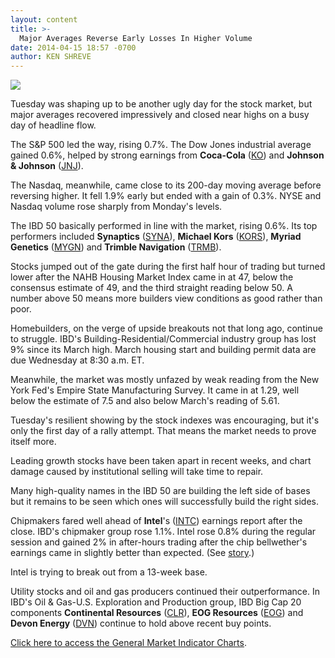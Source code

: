 ```yaml
---
layout: content
title: >-
  Major Averages Reverse Early Losses In Higher Volume
date: 2014-04-15 18:57 -0700
author: KEN SHREVE
---
```






![](https://www.investors.com/wp-content/uploads/ibd-migrated-images/MPv_140416_635331736145756190.png)









Tuesday was shaping up to be another ugly day for the stock market, but major averages recovered impressively and closed near highs on a busy day of headline flow.

  

The S&P 500 led the way, rising 0.7%. The Dow Jones industrial average gained 0.6%, helped by strong earnings from **Coca-Cola** ([KO](https://research.investors.com/quote.aspx?symbol=KO)) and **Johnson & Johnson** ([JNJ](https://research.investors.com/quote.aspx?symbol=JNJ)).

  

The Nasdaq, meanwhile, came close to its 200-day moving average before reversing higher. It fell 1.9% early but ended with a gain of 0.3%. NYSE and Nasdaq volume rose sharply from Monday's levels.

  

The IBD 50 basically performed in line with the market, rising 0.6%. Its top performers included **Synaptics** ([SYNA](https://research.investors.com/quote.aspx?symbol=SYNA)), **Michael Kors** ([KORS](https://research.investors.com/quote.aspx?symbol=KORS)), **Myriad Genetics** ([MYGN](https://research.investors.com/quote.aspx?symbol=MYGN)) and **Trimble Navigation** ([TRMB](https://research.investors.com/quote.aspx?symbol=TRMB)).

  

Stocks jumped out of the gate during the first half hour of trading but turned lower after the NAHB Housing Market Index came in at 47, below the consensus estimate of 49, and the third straight reading below 50. A number above 50 means more builders view conditions as good rather than poor.

  

Homebuilders, on the verge of upside breakouts not that long ago, continue to struggle. IBD's Building-Residential/Commercial industry group has lost 9% since its March high. March housing start and building permit data are due Wednesday at 8:30 a.m. ET.

  

Meanwhile, the market was mostly unfazed by weak reading from the New York Fed's Empire State Manufacturing Survey. It came in at 1.29, well below the estimate of 7.5 and also below March's reading of 5.61.

  

Tuesday's resilient showing by the stock indexes was encouraging, but it's only the first day of a rally attempt. That means the market needs to prove itself more.

  

Leading growth stocks have been taken apart in recent weeks, and chart damage caused by institutional selling will take time to repair.

  

Many high-quality names in the IBD 50 are building the left side of bases but it remains to be seen which ones will successfully build the right sides.

  

Chipmakers fared well ahead of **Intel**'s ([INTC](https://research.investors.com/quote.aspx?symbol=INTC)) earnings report after the close. IBD's chipmaker group rose 1.1%. Intel rose 0.8% during the regular session and gained 2% in after-hours trading after the chip bellwether's earnings came in slightly better than expected. (See [story](http://news.investors.com/technology/041514-697269-intc-stock-rises-on-q1-earnings-q1-shows-pc-sales-stabilizing-data-center-up.htm).)

  

Intel is trying to break out from a 13-week base.

  

Utility stocks and oil and gas producers continued their outperformance. In IBD's Oil & Gas-U.S. Exploration and Production group, IBD Big Cap 20 components **Continental Resources** ([CLR](https://research.investors.com/quote.aspx?symbol=CLR)), **EOG Resources** ([EOG](https://research.investors.com/quote.aspx?symbol=EOG)) and **Devon Energy** ([DVN](https://research.investors.com/quote.aspx?symbol=DVN)) continue to hold above recent buy points.

  

[Click here to access the General Market Indicator Charts](https://www.investors.com/pdf/GMI_041614_NEW.pdf).




